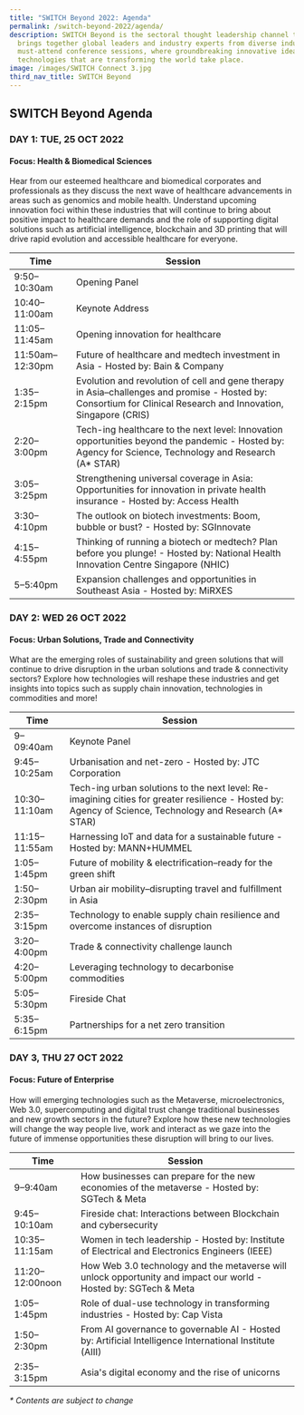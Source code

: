 ```yaml
---
title: "SWITCH Beyond 2022: Agenda"
permalink: /switch-beyond-2022/agenda/
description: SWITCH Beyond is the sectoral thought leadership channel that
  brings together global leaders and industry experts from diverse industries to
  must-attend conference sessions, where groundbreaking innovative ideas and
  technologies that are transforming the world take place.
image: /images/SWITCH Connect 3.jpg
third_nav_title: SWITCH Beyond
---
```

## SWITCH Beyond Agenda

### **DAY 1: TUE, 25 OCT 2022**
#### **Focus: Health & Biomedical Sciences**
Hear from our esteemed healthcare and biomedical corporates and professionals as they discuss the next wave of healthcare advancements in areas such as genomics and mobile health. Understand upcoming innovation foci within these industries that will continue to bring about positive impact to healthcare demands and the role of supporting digital solutions such as artificial intelligence, blockchain and 3D printing that will drive rapid evolution and accessible healthcare for everyone.

| Time | Session | 
| -------- | -------- |
| 9:50–10:30am  | Opening Panel |
| 10:40–11:00am  | Keynote Address |
| 11:05–11:45am | Opening innovation for healthcare  |
| 11:50am–12:30pm | Future of healthcare and medtech investment in Asia - Hosted by: Bain & Company  |
| 1:35–2:15pm | Evolution and revolution of cell and gene therapy in Asia–challenges and promise - Hosted by: Consortium for Clinical Research and Innovation, Singapore (CRIS) |
| 2:20–3:00pm | Tech-ing healthcare to the next level: Innovation opportunities beyond the pandemic - Hosted by: Agency for Science, Technology and Research (A* STAR)  | 
| 3:05–3:25pm  | Strengthening universal coverage in Asia: Opportunities for innovation in private health insurance - Hosted by: Access Health |
| 3:30–4:10pm  | The outlook on biotech investments: Boom, bubble or bust? - Hosted by: SGInnovate |
| 4:15–4:55pm  | Thinking of running a biotech or medtech? Plan before you plunge! - Hosted by: National Health Innovation Centre Singapore (NHIC) |
| 5–5:40pm  | Expansion challenges and opportunities in Southeast Asia - Hosted by: MiRXES |

### **DAY 2: WED 26 OCT 2022**
#### **Focus: Urban Solutions, Trade and Connectivity**
What are the emerging roles of sustainability and green solutions that will continue to drive disruption in the urban solutions and trade & connectivity sectors? Explore how technologies will reshape these industries and get insights into topics such as supply chain innovation, technologies in commodities and more!

| Time | Session | 
| -------- | -------- |
| 9–09:40am  | Keynote Panel |
| 9:45–10:25am  | Urbanisation and net-zero - Hosted by: JTC Corporation |
| 10:30–11:10am  | Tech-ing urban solutions to the next level: Re-imagining cities for greater resilience - Hosted by: Agency of Science, Technology and Research (A* STAR) |
| 11:15–11:55am | Harnessing IoT and data for a sustainable future - Hosted by: MANN+HUMMEL |
| 1:05–1:45pm | Future of mobility & electrification–ready for the green shift |
| 1:50–2:30pm | Urban air mobility–disrupting travel and fulfillment in Asia |
| 2:35–3:15pm | Technology to enable supply chain resilience and overcome instances of disruption | 
| 3:20–4:00pm  | Trade & connectivity challenge launch |
| 4:20–5:00pm  | Leveraging technology to decarbonise commodities |
| 5:05–5:30pm  | Fireside Chat |
| 5:35–6:15pm  | Partnerships for a net zero transition |

### **DAY 3, THU 27 OCT 2022**
#### **Focus: Future of Enterprise**
How will emerging technologies such as the Metaverse, microelectronics, Web 3.0, supercomputing and digital trust change traditional businesses and new growth sectors in the future? Explore how these new technologies will change the way people live, work and interact as we gaze into the future of immense opportunities these disruption will bring to our lives.

| Time | Session | 
| -------- | -------- |
| 9–9:40am  | How businesses can prepare for the new economies of the metaverse - Hosted by: SGTech & Meta |
| 9:45–10:10am  | Fireside chat: Interactions between Blockchain and cybersecurity |
| 10:35–11:15am | Women in tech leadership - Hosted by: Institute of Electrical and Electronics Engineers (IEEE) |
| 11:20–12:00noon | How Web 3.0 technology and the metaverse will unlock opportunity and impact our world - Hosted by: SGTech & Meta  |
| 1:05–1:45pm | Role of dual-use technology in transforming industries - Hosted by: Cap Vista |
| 1:50–2:30pm | From AI governance to governable AI - Hosted by: Artificial Intelligence International Institute (AIII) |
| 2:35–3:15pm | Asia's digital economy and the rise of unicorns | 

_* Contents are subject to change_